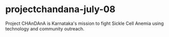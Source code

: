 # projectchandana-july-08
Project CHAnDAnA is Karnataka's mission to fight Sickle Cell Anemia using technology and community outreach.
